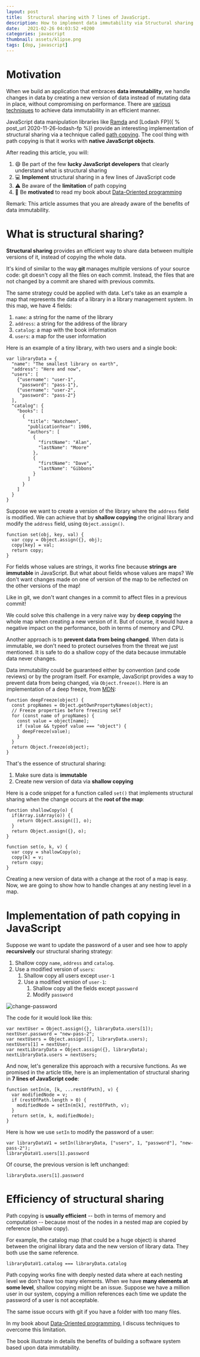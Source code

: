 ```yaml
---
layout: post
title:  Structural sharing with 7 lines of JavaScript.
description: How to implement data immutability via Structural sharing in JavaScript in 7 lines of code. Path copying implementation in JavaScript. 
date:   2021-02-26 04:03:52 +0200
categories: javascript
thumbnail: assets/klipse.png
tags: [dop, javascript]
---
```



# Motivation

When we build an application that embraces **data immutability**, we handle changes in data by creating a new version of data instead of mutating data in place, without compromising on performance. There are [various techniques](https://en.wikipedia.org/wiki/Persistent_data_structure) to achieve data immutability in an efficient manner.

JavaScript data manipulation libraries like [Ramda](https://ramdajs.com/) and [Lodash FP]({ % post_url  2020-11-26-lodash-fp %}) provide an interesting implementation of structural sharing via a technique called [path copying](https://en.wikipedia.org/wiki/Persistent_data_structure#Path_copying). The cool thing with path copying is that it works with **native JavaScript objects**.

After reading this article, you will:

1. 😄  Be part of the few **lucky JavaScript developers** that clearly understand what is structural sharing
1. 💻  **Implement** structural sharing in a few lines of JavaScript code
1. ⚠️ Be aware of the **limitation** of path copying
1. 🤗  Be **motivated** to read my book about [Data-Oriented programming](https://www.manning.com/books/data-oriented-programming?utm_source=viebel&utm_medium=affiliate&utm_campaign=book_sharvit2_data_1_29_21&a_aid=viebel&a_bid=d5b546b7)

Remark: This article assumes that you are already aware of the benefits of data immutability.

# What is structural sharing?

**Structural sharing** provides an efficient way to share data between multiple versions of it, instead of copying the whole data.

It's kind of similar to the way **git** manages multiple versions of your source code: git doesn't copy all the files on each commit. Instead, the files that are not changed by a commit are shared with previous commits.

The same strategy could be applied with data. Let's take as an example a map that represents the data of a library in a library management system. In this map, we have 4 fields:

1. `name`: a string for the name of the library
1. `address`: a string for the address of the library
1. `catalog`: a map with the book information
1. `users`: a map for the user information

Here is an example of a tiny library, with two users and a single book:

~~~klipse-eval-js
var libraryData = {
  "name": "The smallest library on earth",
  "address": "Here and now",
  "users": [
    {"username": "user-1",
     "password": "pass-1"}, 
    {"username": "user-2",
     "password": "pass-2"}
  ],
  "catalog": {
    "books": [
      {
        "title": "Watchmen",
        "publicationYear": 1986,
        "authors": [
          {
            "firstName": "Alan",
            "lastName": "Moore"
          },
          {
            "firstName": "Dave",
            "lastName": "Gibbons"
          }
        ]
      }
    ]
  }
}
~~~


Suppose we want to create a version of the library where the `address` field is modified. We can achieve that by **shallow copying** the original library and modify the `address` field, using `Object.assign()`.

~~~klipse-eval-js
function set(obj, key, val) {
  var copy = Object.assign({}, obj);
  copy[key] = val;
  return copy;
}
~~~

For fields whose values are strings, it works fine because **strings are immutable** in JavaScript. But what about fields whose values are maps? We don't want changes made on one of version of the map to be reflected on the other versions of the map!

Like in git, we don't want changes in a commit to affect files in a previous commit!

We could solve this challenge in a very naive way by **deep copying** the whole map when creating a new version of it. But of course, it would have a negative impact on the performance, both in terms of memory and CPU.

Another approach is to **prevent data from being changed**. When data is immutable, we don't need to protect ourselves from the threat we just mentioned. It is safe to do a shallow copy of the data because immutable data never changes.


Data immutability could be guaranteed either by convention (and code reviews) or by the program itself. For example, JavaScript provides a way to prevent data from being changed, via `Object.freeze()`. Here is an implementation of a deep freeze, from [MDN](https://developer.mozilla.org/en-US/docs/Web/JavaScript/Reference/Global_Objects/Object/freeze):

~~~klipse-eval-js
function deepFreeze(object) {
  const propNames = Object.getOwnPropertyNames(object);
  // Freeze properties before freezing self
  for (const name of propNames) {
    const value = object[name];
    if (value && typeof value === "object") {
      deepFreeze(value);
    }
  }
  return Object.freeze(object);
}
~~~

That's the essence of structural sharing:

1. Make sure data is **immutable**
1. Create new version of data via **shallow copying**

Here is a code snippet for a function called `set()` that implements structural sharing when the change occurs at the **root of the map**:

~~~klipse-eval-js
function shallowCopy(o) {
  if(Array.isArray(o)) {
    return Object.assign([], o);
  }
  return Object.assign({}, o);
}

function set(o, k, v) {
  var copy = shallowCopy(o);
  copy[k] = v;
  return copy;
}
~~~

Creating a new version of data with a change at the root of a map is easy. Now, we are going to show how to handle changes at any nesting level in a map.

# Implementation of path copying in JavaScript

Suppose we want to update the password of a user and see how to apply **recursively** our structural sharing strategy:

1. Shallow copy `name`, `address` and `catalog`.
1. Use a modified version of `users`:
   1. Shallow copy all users except `user-1`
   1. Use a modified version of `user-1`:
      1.  Shallow copy all the fields except `password`
      1.  Modify `password`


![change-password](/assets/change-password.png)

The code for it would look like this:

~~~klipse-eval-js
var nextUser = Object.assign({}, libraryData.users[1]);
nextUser.password = "new-pass-2";
var nextUsers = Object.assign([], libraryData.users);
nextUsers[1] = nextUser;
var nextLibraryData = Object.assign({}, libraryData);
nextLibraryData.users = nextUsers;
~~~


And now, let's generalize this approach with a recursive functions. As we promised in the article title, here is an implementation of structural sharing in **7 lines of JavaScript code**:

~~~klipse-eval-js
function setIn(m, [k, ...restOfPath], v) {
  var modifiedNode = v;
  if (restOfPath.length > 0) {
    modifiedNode = setIn(m[k], restOfPath, v);
  }
  return set(m, k, modifiedNode);
}
~~~

Here is how we use `setIn` to modify the password of a user:

~~~klipse-eval-js
var libraryDataV1 = setIn(libraryData, ["users", 1, "password"], "new-pass-2");
libraryDataV1.users[1].password
~~~

Of course, the previous version is left unchanged:

~~~klipse
libraryData.users[1].password
~~~


# Efficiency of structural sharing

Path copying is **usually efficient** -- both in terms of memory and computation -- because most of the nodes in a nested map are copied by reference (shallow copy).

For example, the catalog map (that could be a huge object) is shared between the original library data and the new version of library data. They both use the same reference.

~~~klipse-eval-js
libraryDataV1.catalog === libraryData.catalog
~~~

Path copying works fine with deeply nested data where at each nesting level we don't have too many elements. When we have **many elements at some level**, shallow copying might be an issue. Suppose we have a million user in our system, copying a million references each time we update the password of a user is not acceptable. 

The same issue occurs with git if you have a folder with too many files. 

In my book about [Data-Oriented programming](https://www.manning.com/books/data-oriented-programming?utm_source=viebel&utm_medium=affiliate&utm_campaign=book_sharvit2_data_1_29_21&a_aid=viebel&a_bid=d5b546b7), I discuss techniques to overcome this limitation.

The book illustrate in details the benefits of building a software system based upon data immutability.




